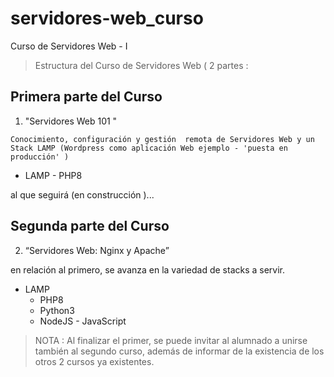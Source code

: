 # servidores-web_curso
Curso  de Servidores Web - I 

> Estructura del Curso de Servidores Web ( 2 partes :


## Primera parte del Curso 

1.  "Servidores Web 101 "

```
Conocimiento, configuración y gestión  remota de Servidores Web y un Stack LAMP (Wordpress como aplicación Web ejemplo - 'puesta en producción' ) 
```

- LAMP - PHP8


al que seguirá (en construcción )...

## Segunda parte del Curso 

2. “Servidores Web: Nginx y Apache”

en relación al primero, se avanza en la variedad de stacks a servir.

- LAMP
  - PHP8
  - Python3
  - NodeJS - JavaScript 



> NOTA : Al finalizar el  primer, se puede  invitar al alumnado a unirse también al segundo curso, además de informar de la existencia de los otros 2 cursos ya existentes.
